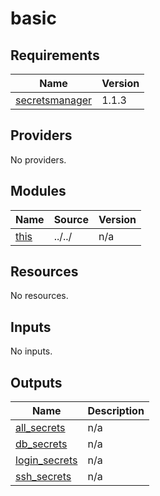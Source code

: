 # basic

<!-- BEGINNING OF PRE-COMMIT-TERRAFORM DOCS HOOK -->
## Requirements

| Name | Version |
|------|---------|
| <a name="requirement_secretsmanager"></a> [secretsmanager](#requirement\_secretsmanager) | 1.1.3 |

## Providers

No providers.

## Modules

| Name | Source | Version |
|------|--------|---------|
| <a name="module_this"></a> [this](#module\_this) | ../../ | n/a |

## Resources

No resources.

## Inputs

No inputs.

## Outputs

| Name | Description |
|------|-------------|
| <a name="output_all_secrets"></a> [all\_secrets](#output\_all\_secrets) | n/a |
| <a name="output_db_secrets"></a> [db\_secrets](#output\_db\_secrets) | n/a |
| <a name="output_login_secrets"></a> [login\_secrets](#output\_login\_secrets) | n/a |
| <a name="output_ssh_secrets"></a> [ssh\_secrets](#output\_ssh\_secrets) | n/a |
<!-- END OF PRE-COMMIT-TERRAFORM DOCS HOOK -->
